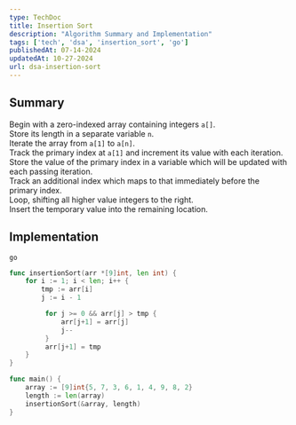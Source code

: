 ```yaml
---
type: TechDoc
title: Insertion Sort
description: "Algorithm Summary and Implementation"
tags: ['tech', 'dsa', 'insertion_sort', 'go']
publishedAt: 07-14-2024
updatedAt: 10-27-2024
url: dsa-insertion-sort
---
```

## Summary
Begin with a zero-indexed array containing integers `a[]`.  
Store its length in a separate variable `n`.  
Iterate the array from `a[1]` to `a[n]`.  
Track the primary index at `a[1]` and increment its value with each iteration.  
Store the value of the primary index in a variable which will be updated with each passing iteration.  
Track an additional index which maps to that immediately before the primary index.  
Loop, shifting all higher value integers to the right.  
Insert the temporary value into the remaining location.

## Implementation
`go`
```go
func insertionSort(arr *[9]int, len int) {
    for i := 1; i < len; i++ {
        tmp := arr[i]
        j := i - 1

         for j >= 0 && arr[j] > tmp {
             arr[j+1] = arr[j]
             j--
         }
         arr[j+1] = tmp
    }
}

func main() {
    array := [9]int{5, 7, 3, 6, 1, 4, 9, 8, 2}
    length := len(array)
    insertionSort(&array, length)
}
```
